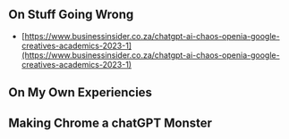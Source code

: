 ## On Stuff Going Wrong
- [https://www.businessinsider.co.za/chatgpt-ai-chaos-openia-google-creatives-academics-2023-1](https://www.businessinsider.co.za/chatgpt-ai-chaos-openia-google-creatives-academics-2023-1)

## On My Own Experiencies

## Making Chrome a chatGPT Monster
